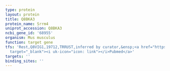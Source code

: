 ```yaml
---
type: protein
layout: protein
title: Q8BKA3
protein_name: Srrm4
uniprot_accession: Q8BKA3
ncbi_gene_id: '68955'
organism: Mus musculus
function: target gene
tfs: 'Rest,Q8VIG1,19712,TRRUST,inferred by curator,&ensp;<a href="https://www.ncbi.nlm.nih.gov/pubmed/?term=21884984%5Buid%5D"
  target="_blank"><i uk-icon="icon: link"></i>Pubmed</a>'
targets: ''
binding_sites: ''
---
```

